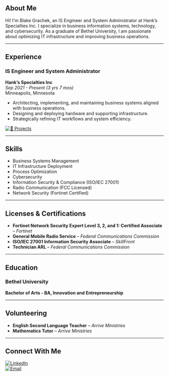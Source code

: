 ## About Me
Hi! I'm Blake Grachek, an IS Engineer and System Administrator at Hank’s Specialties Inc. I specialize in business information systems, technology, and cybersecurity. As a graduate of Bethel University, I am passionate about optimizing IT infrastructure and improving business operations.

---

## Experience
### IS Engineer and System Administrator  
**Hank’s Specialties Inc**  
*Sep 2021 - Present (3 yrs 7 mos)*  
Minneapolis, Minnesota  
- Architecting, implementing, and maintaining business systems aligned with business operations.  
- Designing and deploying hardware and supporting infrastructure.  
- Strategically refining IT workflows and system efficiency.

[![📂 Projects](https://img.shields.io/badge/Projects-2563EB?style=for-the-badge&logo=github&logoColor=white)](projects.md)  

---

## Skills
- Business Systems Management  
- IT Infrastructure Deployment  
- Process Optimization  
- Cybersecurity  
- Information Security & Compliance (ISO/IEC 27001)  
- Radio Communication (FCC Licensed)  
- Network Security (Fortinet Certified)  

---

## Licenses & Certifications
- **Fortinet Network Security Expert Level 3, 2, and 1: Certified Associate** – *Fortinet*  
- **General Mobile Radio Service** – *Federal Communications Commission*  
- **ISO/IEC 27001 Information Security Associate** – *SkillFront*  
- **Technician ARL** – *Federal Communications Commission*  

---

## Education
### Bethel University  
**Bachelor of Arts - BA, Innovation and Entrepreneurship**  

---

## Volunteering
- **English Second Language Teacher** – *Arrive Ministries*  
- **Mathematics Tutor** – *Arrive Ministries*  

---

## Connect With Me
[![LinkedIn](https://img.shields.io/badge/LinkedIn-0A66C2?style=for-the-badge&logo=linkedin&logoColor=white)](https://www.linkedin.com/in/blakegrachek/)  
[![Email](https://img.shields.io/badge/Email-D14836?style=for-the-badge&logo=gmail&logoColor=white)](mailto:b.m.grachek@gmail.com)  

